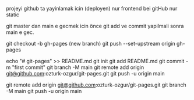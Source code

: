 projeyi github ta yayinlamak icin (deployen)
nur frontend bei gitHub nur static 

git master dan main e gecmek icin önce git add ve commit yapilmali sonra main e gec.



git checkout -b gh-pages (new branch)
git push --set-upstream origin gh-pages










echo "# git-pages" >> README.md
git init
git add README.md
git commit -m "first commit"
git branch -M main
git remote add origin git@github.com:ozturk-ozgur/git-pages.git
git push -u origin main


git remote add origin git@github.com:ozturk-ozgur/git-pages.git
git branch -M main
git push -u origin main

